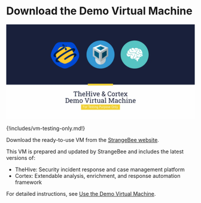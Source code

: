 # Download the Demo Virtual Machine

![](images/demo-virtual-machine.png)

{!includes/vm-testing-only.md!}

Download the ready-to-use VM from the [StrangeBee website](https://www.strangebee.com/tryit).

This VM is prepared and updated by StrangeBee and includes the latest versions of:

- TheHive: Security incident response and case management platform
- Cortex: Extendable analysis, enrichment, and response automation framework

For detailed instructions, see [Use the Demo Virtual Machine](howto-vm-demo.md).